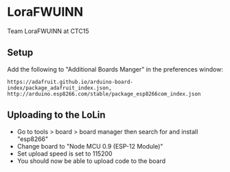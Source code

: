 # LoraFWUINN

Team LoraFWUINN at CTC15

## Setup

Add the following to "Additional Boards Manger" in the preferences window:

```
https://adafruit.github.io/arduino-board-index/package_adafruit_index.json, http://arduino.esp8266.com/stable/package_esp8266com_index.json
```

## Uploading to the LoLin

* Go to tools > board > board manager then search for and install "esp8266"
* Change board to "Node MCU 0.9 (ESP-12 Module)"
* Set upload speed is set to 115200
* You should now be able to upload code to the board

